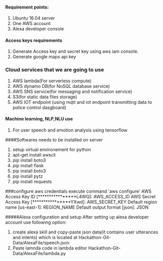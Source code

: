 #### Requirement points:

1. Ubuntu 16.04 server
2. One AWS account 
3. Alexa developer console

#### Access keys requirements
1. Generate Access key and secret key using aws iam console.
2. Generate google maps api key

### Cloud services that we are going to use
1. AWS lambda(For serverless compute)
2. AWS dynamo DB(for NoSQL database service)
3. AWS SNS service(for messaging and notification service)
4. S3(for static data files storage)
5. AWS IOT endpoint (using mqtt and iot endpoint transmitting data to police control dasgboard)

#### Machine learning, NLP,NLU use
1. For user speech and emotion analysis using tensorflow




####Softwares needs to be installed on server
1. setup virtual environement for python
2. apt-get install awscli
3. pip install boto3
4. pip install flask
5. pip install boto3
6. pip install pytz
7. pip install requests

###configure  aws credentials
execute command 'aws configure'
AWS Access Key ID [****************L4WQ]:  AWS_ACCESS_ID
AWS Secret Access Key [****************YXwd]: AWS_SECRET_KEY
Default region name [us-east-1]: REGION_NAME
Default output format [json]: JSON



#####Alexa configuration and setup
After setting up alexa developer account use following option:
1. create alexa skill and copy-paste json data(it contains user utterances and intents) which is located at Hackathon-Git-Data/AlexaFile/speech.json
2. Paste lamnda code in lambda editor Hackathon-Git-Data/AlexaFile/lambda.py








